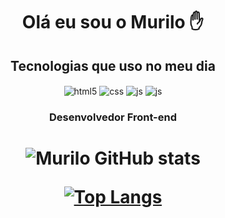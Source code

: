 

<h1 align="center">Olá eu sou o Murilo ✋</h1>

<h2 align="center">Tecnologias que uso no meu dia</h2>

<div style="display: inline_block" align="center">
  <img align="center" alt="html5" src="https://img.shields.io/badge/HTML5-E34F26?style=for-the-badge&logo=html5&logoColor=white" />
  <img align="center" alt="css" src="https://img.shields.io/badge/CSS3-1572B6?style=for-the-badge&logo=css3&logoColor=white" />
  <img align="center" alt="js" src="https://img.shields.io/badge/Sass-CC6699?style=for-the-badge&logo=sass&logoColor=white" />
  <img align="center" alt="js" src="https://img.shields.io/badge/JavaScript-F7DF1E?style=for-the-badge&logo=javascript&logoColor=black" />
  
  
</div>

<h3 align="center">Desenvolvedor Front-end </h3>
                                         
<h1 align="center"
[![Blog](https://img.shields.io/badge/LinkedIn-0077B5?style=for-the-badge&logo=linkedin&logoColor=white)](https://www.linkedin.com/in/murilo-rodrigues-fernandes-929a39aa/)
[![BLog](https://img.shields.io/badge/Telegram-2CA5E0?style=for-the-badge&logo=telegram&logoColor=white)](https://t.me/MuriIo)
[![Blog](https://img.shields.io/badge/Microsoft_Outlook-0078D4?style=for-the-badge&logo=microsoft-outlook&logoColor=white)](https://outlook.com/)>

![Murilo GitHub stats](https://github-readme-stats.vercel.app/api?username=murll0&show_icons=true&theme=transparent)

[![Top Langs](https://github-readme-stats.vercel.app/api/top-langs/?username=murll0&layout=compact&show_icons=true&theme=transparent)](https://github.com/MURlL0)
  

